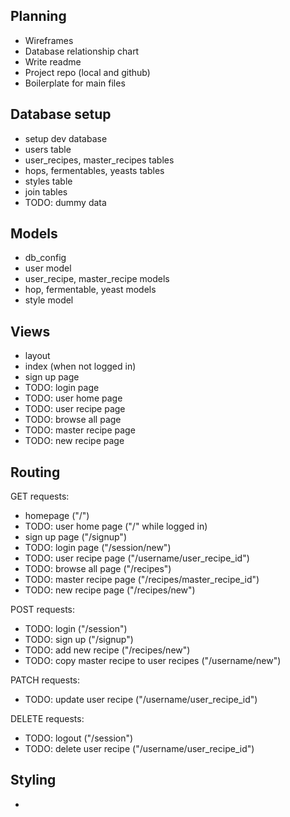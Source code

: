 ## Planning
* Wireframes
* Database relationship chart
* Write readme
* Project repo (local and github)
* Boilerplate for main files

## Database setup
* setup dev database
* users table
* user_recipes, master_recipes tables
* hops, fermentables, yeasts tables
* styles table
* join tables
* TODO: dummy data

## Models
* db_config
* user model
* user_recipe, master_recipe models
* hop, fermentable, yeast models
* style model

## Views
* layout
* index (when not logged in)
* sign up page
* TODO: login page
* TODO: user home page
* TODO: user recipe page
* TODO: browse all page
* TODO: master recipe page
* TODO: new recipe page

## Routing
GET requests:
* homepage ("/")
* TODO: user home page ("/" while logged in)
* sign up page ("/signup")
* TODO: login page ("/session/new")
* TODO: user recipe page ("/username/user_recipe_id")
* TODO: browse all page ("/recipes")
* TODO: master recipe page ("/recipes/master_recipe_id")
* TODO: new recipe page ("/recipes/new")

POST requests:
* TODO: login ("/session")
* TODO: sign up ("/signup")
* TODO: add new recipe ("/recipes/new")
* TODO: copy master recipe to user recipes ("/username/new")

PATCH requests:
* TODO: update user recipe ("/username/user_recipe_id")

DELETE requests:
* TODO: logout ("/session")
* TODO: delete user recipe ("/username/user_recipe_id")

## Styling
* 
